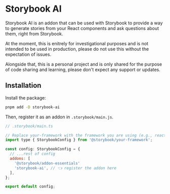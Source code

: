 # Storybook AI

Storybook AI is an addon that can be used with Storybook to provide a way to generate stories from your React components and ask questions about them, right from Storybook.

At the moment, this is enitrely for investigational purposes and is not intended to be used in production, please do not use this without the expectation of issues.

Alongside that, this is a personal project and is only shared for the purpose of code sharing and learning, please don't expect any support or updates.

## Installation

Install the package:

```sh
pnpm add -D storybook-ai
```

Then, register it as an addon in `.storybook/main.js`.

```js
// .storybook/main.ts

// Replace your-framework with the framework you are using (e.g., react-webpack5, vue3-vite)
import type { StorybookConfig } from '@storybook/your-framework';

const config: StorybookConfig = {
  // ...rest of config
  addons: [
    '@storybook/addon-essentials'
    'storybook-ai', // 👈 register the addon here
  ],
};

export default config;
```
